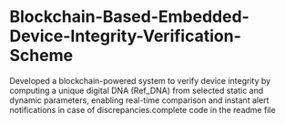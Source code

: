 # Blockchain-Based-Embedded-Device-Integrity-Verification-Scheme
Developed a blockchain-powered system to verify device integrity by computing a unique digital DNA (Ref_DNA) from selected static and dynamic parameters, enabling real-time comparison and instant alert notifications in case of discrepancies.complete code in the readme file 
